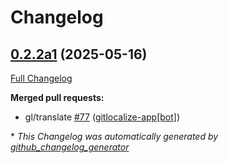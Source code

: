 # Changelog

## [0.2.2a1](https://github.com/OpenVoiceOS/ovos-skill-hello-world/tree/0.2.2a1) (2025-05-16)

[Full Changelog](https://github.com/OpenVoiceOS/ovos-skill-hello-world/compare/0.2.1...0.2.2a1)

**Merged pull requests:**

- gl/translate [\#77](https://github.com/OpenVoiceOS/ovos-skill-hello-world/pull/77) ([gitlocalize-app[bot]](https://github.com/apps/gitlocalize-app))



\* *This Changelog was automatically generated by [github_changelog_generator](https://github.com/github-changelog-generator/github-changelog-generator)*
